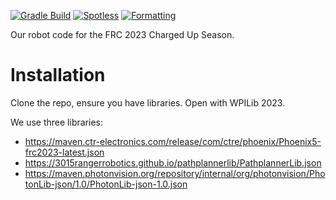 [![Gradle Build](https://github.com/FRC1466/robot-code-2023/actions/workflows/main.yml/badge.svg)](https://github.com/FRC1466/robot-code-2023/actions/workflows/main.yml) [![Spotless](https://github.com/FRC1466/robot-code-2023/actions/workflows/spotless.yml/badge.svg)](https://github.com/FRC1466/robot-code-2023/actions/workflows/spotless.yml) [![Formatting](https://github.com/FRC1466/robot-code-2023/actions/workflows/spotless.yml/badge.svg)](https://github.com/FRC1466/robot-code-2023/actions/workflows/formatting.yml)
<br>

Our robot code for the FRC 2023 Charged Up Season.

# Installation
Clone the repo, ensure you have libraries. Open with WPILib 2023.

We use three libraries:
- https://maven.ctr-electronics.com/release/com/ctre/phoenix/Phoenix5-frc2023-latest.json
- https://3015rangerrobotics.github.io/pathplannerlib/PathplannerLib.json
- https://maven.photonvision.org/repository/internal/org/photonvision/PhotonLib-json/1.0/PhotonLib-json-1.0.json
